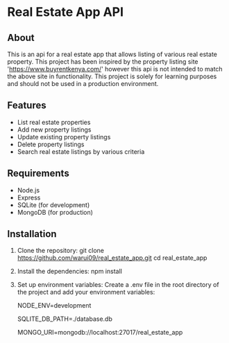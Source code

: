 # Real Estate App API

## About

This is an api for a real estate app that allows listing of various real estate
property.
This project has been inspired by the property listing site 'https://www.buyrentkenya.com/' however
this api is not intended to match the above site in functionality. This project is solely for
learning purposes and should not be used in a production environment.

## Features

- List real estate properties
- Add new property listings
- Update existing property listings
- Delete property listings
- Search real estate listings by various criteria

## Requirements

- Node.js
- Express
- SQLite (for development)
- MongoDB (for production)

## Installation

1. Clone the repository:
    git clone https://github.com/warui09/real_estate_app.git
    cd real_estate_app
2. Install the dependencies:
    npm install
3. Set up environment variables:
    Create a .env file in the root directory of the project and add your environment variables:

    NODE_ENV=development
    
    SQLITE_DB_PATH=./database.db
    
    MONGO_URI=mongodb://localhost:27017/real_estate_app
